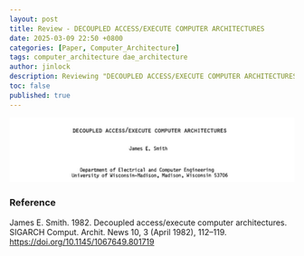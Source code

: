 ```yaml
---
layout: post
title: Review - DECOUPLED ACCESS/EXECUTE COMPUTER ARCHITECTURES 
date: 2025-03-09 22:50 +0800
categories: [Paper, Computer_Architecture]
tags: computer_architecture dae_architecture
author: jinlock
description: Reviewing "DECOUPLED ACCESS/EXECUTE COMPUTER ARCHITECTURES"
toc: false
published: true
---
```


![DECOUPLED ACCESS/EXECUTE COMPUTER ARCHITECTURES](../assets/img/posts/2025-03-09-paper-review-decoupled-access-execute-arch.jpg)

### Reference
James E. Smith. 1982. Decoupled access/execute computer architectures. SIGARCH Comput. Archit. News 10, 3 (April 1982), 112–119. https://doi.org/10.1145/1067649.801719